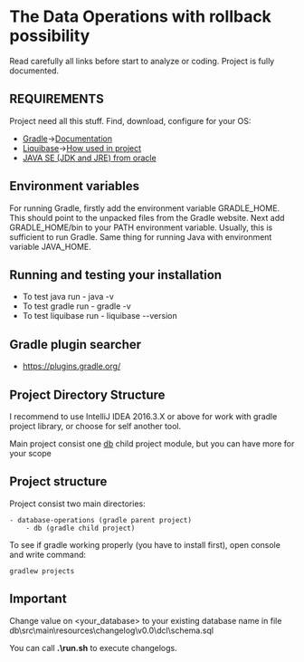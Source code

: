 The Data Operations with rollback possibility
============================
Read carefully all links before start to analyze or coding. Project is fully documented.

REQUIREMENTS
---------------------------
Project need all this stuff. Find, download, configure for your OS:
* [Gradle](https://gradle.org/)->[Documentation](https://docs.gradle.org/current/userguide/userguide.html)
* [Liquibase](https://www.liquibase.org/)->[How used in project](db/README.md)
* [JAVA SE (JDK and JRE) from oracle](https://www.oracle.com)

Environment variables
---------------------------
For running Gradle, firstly add the environment variable GRADLE_HOME. This should point to the unpacked files 
from the Gradle website. Next add GRADLE_HOME/bin to your PATH environment variable. 
Usually, this is sufficient to run Gradle.
Same thing for running Java with environment variable JAVA_HOME.

Running and testing your installation
---------------------------
* To test java run - java -v
* To test gradle run - gradle -v
* To test liquibase run - liquibase --version

Gradle plugin searcher
---------------------------
* https://plugins.gradle.org/

Project Directory Structure
---------------------------
I recommend to use IntelliJ IDEA 2016.3.X or above for work with gradle project 
library, or choose for self another tool.

Main project consist one [db](./db/) child project module, but you can have more for your scope

Project structure
---------------------------
Project consist two main directories:

    - database-operations (gradle parent project)
        - db (gradle child project)
    
To see if gradle working properly (you have to install first), open console and write command:
    
    gradlew projects
    
Important
---------------------------
Change value on <your_database> to your existing database name in file db\src\main\resources\changelog\v0.0\dcl\schema.sql

You can call __.\run.sh__ to execute changelogs.
